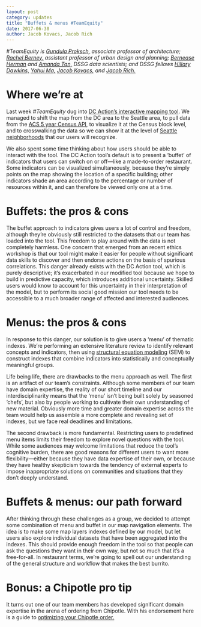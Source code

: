 ```yaml
---
layout: post
category: updates
title: "Buffets & menus #TeamEquity"
date: 2017-06-30
author: Jacob Kovacs, Jacob Rich
---
```


*\#TeamEquity is [Gundula Proksch,](http://realestate.washington.edu/about/people/fellows/gundula-proksch/) associate professor of architecture; [Rachel Berney,](http://realestate.washington.edu/about/people/fellows/rachel-berney/) assistant professor of urban design and planning; [Bernease Herman](http://escience.washington.edu/people/bernease-herman/) and [Amanda Tan,](http://escience.washington.edu/people/amanda-tan/) DSSG data scientists; and DSSG fellows [Hillary Dawkins,](https://uwescience.github.io/DSSG2017//2017/06/16/Hillary_Dawkins.html) [Yahui Ma,](https://uwescience.github.io/DSSG2017//2017/06/16/maya-post.html) [Jacob Kovacs,](https://uwescience.github.io/DSSG2017//2017/06/16/jtkovacs-intro.html) and [Jacob Rich.](https://uwescience.github.io/DSSG2017//2017/06/16/jrich.html)*

# Where we’re at

Last week *#TeamEquity* dug into [DC Action’s interactive mapping tool](http://datatools.dcactionforchildren.org/). We managed to shift the map from the DC area to the Seattle area, to pull data from the [ACS 5 year Census API](https://www.census.gov/data/developers/data-sets/acs-5year.html), to visualize it at the Census block level, and to crosswalking the data so we can show it at the level of [Seattle neighborhoods](http://seattle.findwell.com/seattle-neighborhoods/) that our users will recognize. 

<!--excerpt-->

We also spent some time thinking about how users should be able to interact with the tool. The DC Action tool’s default is to present a ‘buffet’ of indicators that users can switch on or off—like a made-to-order restaurant. Some indicators can be visualized simultaneously, because they’re simply points on the map showing the location of a specific building; other indicators shade an area according to the percentage or number of resources within it, and can therefore be viewed only one at a time.

# Buffets: the pros & cons

The buffet approach to indicators gives users a lot of control and freedom, although they’re obviously still restricted to the datasets that our team has loaded into the tool. This freedom to play around with the data is not completely harmless. One concern that emerged from an recent ethics workshop is that our tool might make it easier for people without significant data skills to discover and then endorse actions on the basis of spurious correlations. This danger already exists with the DC Action tool, which is purely descriptive; it’s exacerbated in our modified tool because we hope to build in predictive capacity, which introduces additional uncertainty. Skilled users would know to account for this uncertainty in their interpretation of the model, but to perform its social good mission our tool needs to be accessible to a much broader range of affected and interested audiences.

# Menus: the pros & cons

In response to this danger, our solution is to give users a ‘menu’ of thematic indexes. We’re performing an extensive literature review to identify relevant concepts and indicators, then using [structural equation modeling](https://m-clark.github.io/docs/sem/) (SEM) to construct indexes that combine indicators into statistically and conceptually meaningful groups.

Life being life, there are drawbacks to the menu approach as well. The first is an artifact of our team’s constraints. Although some members of our team have domain expertise, the reality of our short timeline and our interdisciplinarity means that the ‘menu’ isn’t being built solely by seasoned ‘chefs’, but also by people working to cultivate their own understanding of new material. Obviously more time and greater domain expertise across the team would help us assemble a more complete and revealing set of indexes, but we face real deadlines and limitations.

The second drawback is more fundamental. Restricting users to predefined menu items limits their freedom to explore novel questions with the tool. While some audiences may welcome limitations that reduce the tool’s cognitive burden, there are good reasons for different users to want more flexibility—either because they have data expertise of their own, or because they have healthy skepticism towards the tendency of external experts to impose inappropriate solutions on communities and situations that they don’t deeply understand.

# Buffets & menus: our path forward

After thinking through these challenges as a group, we decided to attempt some combination of menu and buffet in our map navigation elements. The idea is to make some map layers indexes defined by our model, but let users also explore individual datasets that have been aggregated into the indexes. This should provide enough freedom in the tool so that people can ask the questions they want in their own way, but not so much that it’s a free-for-all. In restaurant terms, we’re going to spell out our understanding of the general structure and workflow that makes the best burrito.

# Bonus: a Chipotle pro tip

It turns out one of our team members has developed significant domain expertise in the arena of ordering from Chipotle. With his endorsement here is a guide to [optimizing your Chipotle order.](https://www.apartmentlist.com/rentonomics/6-techniques-to-get-more-chipotle-burrito-for-free/)  
